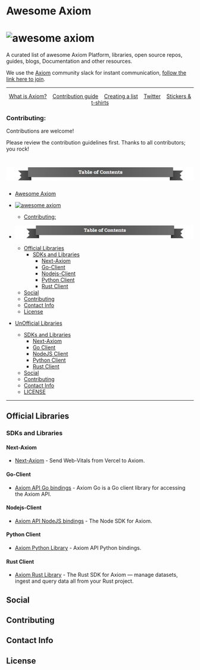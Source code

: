 # Awesome Axiom

# <img src="https://user-images.githubusercontent.com/24816990/191011807-77fe34f2-9233-42a4-b94b-091a940345fd.png" width="100" alt="awesome axiom">


A curated list of awesome Axiom Platform, libraries, open source repos, guides, blogs, Documentation and other resources.

We use the [Axiom](https://axiomfm.slack.com/ssb/redirect) community slack for instant communication, [follow the link here to join](https://www.axiom.co/support).

---

<p align="center">
	<a href="https://www.axiom.co/docs/get-help/faq">What is Axiom?</a>&nbsp;&nbsp;&nbsp;
	<a href="contributing.md">Contribution guide</a>&nbsp;&nbsp;&nbsp;
	<a href="create-list.md">Creating a list</a>&nbsp;&nbsp;&nbsp;
	<a href="https://twitter.com/AxiomFM">Twitter</a>&nbsp;&nbsp;&nbsp;
	<a href="">Stickers & t-shirts</a>
</p>


### Contributing:

Contributions are welcome!

Please review the contribution guidelines first. Thanks to all contributors; you rock!

# <img src="https://raw.githubusercontent.com/Awesome-Windows/Awesome/master/media/chrome_2016-06-11_19-02-31.png" alt="table of contents">


<!-- - [Awesome Axiom](#awesome-axiom)
  - [Table of Contents](#table-of-contents) -->
  <!-- - [Axiom Platform](#axiom-platform)
    - [Axiom Cloud](#axiom-cloud)
    - [Axiom Desktop Demo](#axiom-desktop-demo)
    - [Axiom Self Host](#axiom-self-host)
    - [Self Host Lambda Queries](#self-host-lambda-queries)
  - [Axiom Website](axiom-website)
  - [Documentation](#documentation)
    - [Installation](#installation)
    - [Send Data](#send-data)
    - [Query Data](#query-data)
    - [Monitor](#monitor) -->

- [Awesome Axiom](#awesome-axiom)
- [<img src="https://user-images.githubusercontent.com/24816990/191011807-77fe34f2-9233-42a4-b94b-091a940345fd.png" width="100" alt="awesome axiom">](#)
    - [Contributing:](#contributing)
- [<img src="https://raw.githubusercontent.com/Awesome-Windows/Awesome/master/media/chrome_2016-06-11_19-02-31.png" alt="table of contents">](#-1)
  - [Official Libraries](#official-libraries)
    - [SDKs and Libraries](#sdks-and-libraries)
      - [Next-Axiom](#next-axiom)
      - [Go-Client](#go-client)
      - [Nodejs-Client](#nodejs-client)
      - [Python Client](#python-client)
      - [Rust Client](#rust-client)
  - [Social](#social)
  - [Contributing](#contributing-1)
  - [Contact Info](#contact-info)
  - [License](#license)


- [UnOfficial Libraries](#unofficial-libraries)
  - [SDKs and Libraries](#sdks-and-libraries)
    - [Next-Axiom](#next-axiom)
    - [Go Client](#go-client)
    - [NodeJS Client](#nodejs-client)
    - [Python Client](#python-client)
    - [Rust Client](#rust-client)



  <!-- - [Axiom CLI](#axiom-cli)
  - [Integrations](#integrations)
  - [Open Source Repos](#open-source-repos)
  - [Guides, Books, Changelog, and Training](#guides-books-documentation-and-training) -->
  - [Social](#social)
  - [Contributing](#contributing)
  - [Contact Info](#contact-info)
  - [LICENSE](#license)


---


## Official Libraries 

### SDKs and Libraries 

#### Next-Axiom 
- [Next-Axiom](https://github.com/axiomhq/next-axiom) - Send Web-Vitals from Vercel to Axiom.

#### Go-Client

- [Axiom API Go bindings](https://github.com/axiomhq/axiom-go) - Axiom Go is a Go client library for accessing the Axiom API.

#### Nodejs-Client 

- [Axiom API NodeJS bindings](https://github.com/axiomhq/axiom-node) - The Node SDK for Axiom.


#### Python Client 

- [Axiom Python Library](https://github.com/axiomhq/axiom-py) - Axiom API Python bindings.

#### Rust Client 

- [Axiom Rust Library](https://github.com/axiomhq/axiom-rs) - The Rust SDK for Axiom — manage datasets, ingest and query data all from your Rust project.





## Social 

## Contributing 

## Contact Info 

## License 



